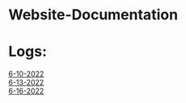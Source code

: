 # Website-Documentation

Logs:
===================
[6-10-2022](Logs/6-10-2022.md)  
[6-13-2022](Logs/6-13-2022.md)  
[6-16-2022](Logs/6-16-2022.md)
